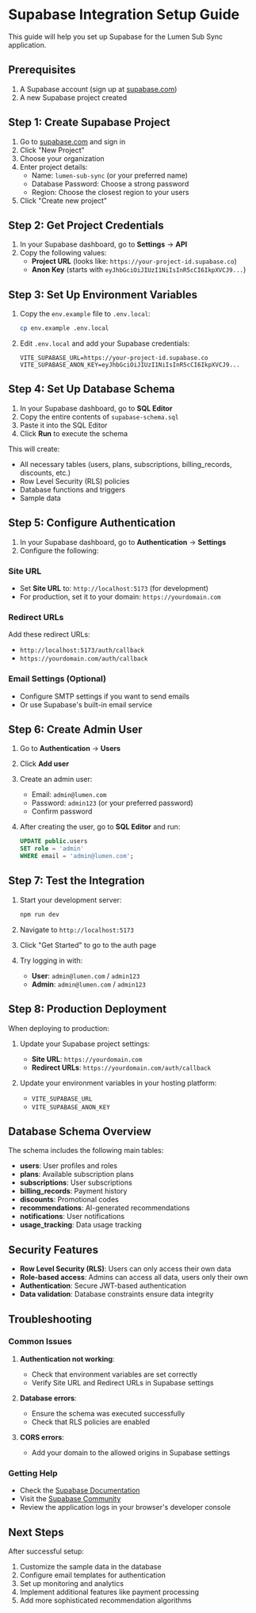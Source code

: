 # Supabase Integration Setup Guide

This guide will help you set up Supabase for the Lumen Sub Sync application.

## Prerequisites

1. A Supabase account (sign up at [supabase.com](https://supabase.com))
2. A new Supabase project created

## Step 1: Create Supabase Project

1. Go to [supabase.com](https://supabase.com) and sign in
2. Click "New Project"
3. Choose your organization
4. Enter project details:
   - Name: `lumen-sub-sync` (or your preferred name)
   - Database Password: Choose a strong password
   - Region: Choose the closest region to your users
5. Click "Create new project"

## Step 2: Get Project Credentials

1. In your Supabase dashboard, go to **Settings** → **API**
2. Copy the following values:
   - **Project URL** (looks like: `https://your-project-id.supabase.co`)
   - **Anon Key** (starts with `eyJhbGciOiJIUzI1NiIsInR5cCI6IkpXVCJ9...`)

## Step 3: Set Up Environment Variables

1. Copy the `env.example` file to `.env.local`:
   ```bash
   cp env.example .env.local
   ```

2. Edit `.env.local` and add your Supabase credentials:
   ```env
   VITE_SUPABASE_URL=https://your-project-id.supabase.co
   VITE_SUPABASE_ANON_KEY=eyJhbGciOiJIUzI1NiIsInR5cCI6IkpXVCJ9...
   ```

## Step 4: Set Up Database Schema

1. In your Supabase dashboard, go to **SQL Editor**
2. Copy the entire contents of `supabase-schema.sql`
3. Paste it into the SQL Editor
4. Click **Run** to execute the schema

This will create:
- All necessary tables (users, plans, subscriptions, billing_records, discounts, etc.)
- Row Level Security (RLS) policies
- Database functions and triggers
- Sample data

## Step 5: Configure Authentication

1. In your Supabase dashboard, go to **Authentication** → **Settings**
2. Configure the following:

### Site URL
- Set **Site URL** to: `http://localhost:5173` (for development)
- For production, set it to your domain: `https://yourdomain.com`

### Redirect URLs
Add these redirect URLs:
- `http://localhost:5173/auth/callback`
- `https://yourdomain.com/auth/callback`

### Email Settings (Optional)
- Configure SMTP settings if you want to send emails
- Or use Supabase's built-in email service

## Step 6: Create Admin User

1. Go to **Authentication** → **Users**
2. Click **Add user**
3. Create an admin user:
   - Email: `admin@lumen.com`
   - Password: `admin123` (or your preferred password)
   - Confirm password

4. After creating the user, go to **SQL Editor** and run:
   ```sql
   UPDATE public.users 
   SET role = 'admin' 
   WHERE email = 'admin@lumen.com';
   ```

## Step 7: Test the Integration

1. Start your development server:
   ```bash
   npm run dev
   ```

2. Navigate to `http://localhost:5173`
3. Click "Get Started" to go to the auth page
4. Try logging in with:
   - **User**: `admin@lumen.com` / `admin123`
   - **Admin**: `admin@lumen.com` / `admin123`

## Step 8: Production Deployment

When deploying to production:

1. Update your Supabase project settings:
   - **Site URL**: `https://yourdomain.com`
   - **Redirect URLs**: `https://yourdomain.com/auth/callback`

2. Update your environment variables in your hosting platform:
   - `VITE_SUPABASE_URL`
   - `VITE_SUPABASE_ANON_KEY`

## Database Schema Overview

The schema includes the following main tables:

- **users**: User profiles and roles
- **plans**: Available subscription plans
- **subscriptions**: User subscriptions
- **billing_records**: Payment history
- **discounts**: Promotional codes
- **recommendations**: AI-generated recommendations
- **notifications**: User notifications
- **usage_tracking**: Data usage tracking

## Security Features

- **Row Level Security (RLS)**: Users can only access their own data
- **Role-based access**: Admins can access all data, users only their own
- **Authentication**: Secure JWT-based authentication
- **Data validation**: Database constraints ensure data integrity

## Troubleshooting

### Common Issues

1. **Authentication not working**:
   - Check that environment variables are set correctly
   - Verify Site URL and Redirect URLs in Supabase settings

2. **Database errors**:
   - Ensure the schema was executed successfully
   - Check that RLS policies are enabled

3. **CORS errors**:
   - Add your domain to the allowed origins in Supabase settings

### Getting Help

- Check the [Supabase Documentation](https://supabase.com/docs)
- Visit the [Supabase Community](https://github.com/supabase/supabase/discussions)
- Review the application logs in your browser's developer console

## Next Steps

After successful setup:

1. Customize the sample data in the database
2. Configure email templates for authentication
3. Set up monitoring and analytics
4. Implement additional features like payment processing
5. Add more sophisticated recommendation algorithms
